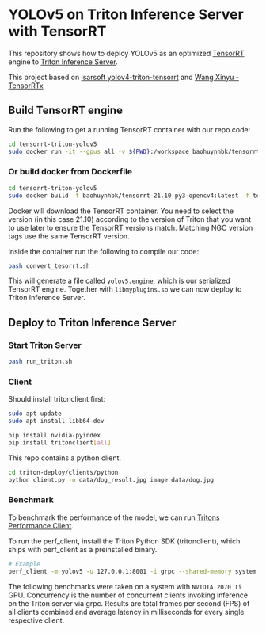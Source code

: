 # YOLOv5 on Triton Inference Server with TensorRT

This repository shows how to deploy YOLOv5 as an optimized [TensorRT](https://github.com/NVIDIA/tensorrt) engine to [Triton Inference Server](https://github.com/NVIDIA/triton-inference-server).

This project based on [isarsoft
 yolov4-triton-tensorrt](https://github.com/isarsoft/yolov4-triton-tensorrt) and [Wang Xinyu - TensorRTx](https://github.com/wang-xinyu/tensorrtx)

## Build TensorRT engine

Run the following to get a running TensorRT container with our repo code:

```bash
cd tensorrt-triton-yolov5
sudo docker run -it --gpus all -v ${PWD}:/workspace baohuynhbk/tensorrt-21.10-py3-opencv4:latest
```

### Or build docker from Dockerfile
```bash
cd tensorrt-triton-yolov5
sudo docker build -t baohuynhbk/tensorrt-21.10-py3-opencv4:latest -f tensorrt.Dockerfile .
```

Docker will download the TensorRT container. You need to select the version (in this case 21.10) according to the version of Triton that you want to use later to ensure the TensorRT versions match. Matching NGC version tags use the same TensorRT version.

Inside the container run the following to compile our code:
```bash
bash convert_tesorrt.sh
```
This will generate a file called `yolov5.engine`, which is our serialized TensorRT engine. Together with `libmyplugins.so` we can now deploy to Triton Inference Server.

## Deploy to Triton Inference Server

### Start Triton Server

```bash
bash run_triton.sh
```

### Client
Should install tritonclient first:
```bash
sudo apt update
sudo apt install libb64-dev

pip install nvidia-pyindex
pip install tritonclient[all]
```

This repo contains a python client.
```bash
cd triton-deploy/clients/python
python client.py -o data/dog_result.jpg image data/dog.jpg
```

### Benchmark

To benchmark the performance of the model, we can run [Tritons Performance Client](https://docs.nvidia.com/deeplearning/triton-inference-server/user-guide/docs/optimization.html#perf-client).

To run the perf_client, install the Triton Python SDK (tritonclient), which ships with perf_client as a preinstalled binary.

```bash
# Example
perf_client -m yolov5 -u 127.0.0.1:8001 -i grpc --shared-memory system --concurrency-range 32
```

The following benchmarks were taken on a system with `NVIDIA 2070 Ti` GPU.
Concurrency is the number of concurrent clients invoking inference on the Triton server via grpc.
Results are total frames per second (FPS) of all clients combined and average latency in milliseconds for every single respective client.


